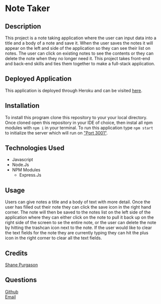 # Note Taker 

## Description
This project is a note taking application where the user can input data into a title and a body of a note and save it. When the user saves the notes it will appear on the left and side of the application so they can see their list on notes. The user can click on existing notes to see the contents or they can delete the note when they no longer need it. This project takes front-end and back-end skills and ties them together to make a full-stack application. 

## Deployed Application
This application is deployed through Heroku and can be visited [here](https://note-taker-46372.herokuapp.com/).

## Installation
To install this program clone this repository to your your local directory. Once cloned open this repository in your IDE of choice, then instal all npm modules with `npm i` in your terminal. To run this application type `npm start` to initialize the server which will run on ["Port 3001"](http://localhost:3001).   

## Technologies Used
  <ul>
  <li>Javascript</li>
  <li>Node.Js</li>
  <li>NPM Modules
  <ul>
  <li>Express.Js</li>
  </ul>
  </ul>

## Usage
Users can give notes a title and a body of text with more detail. Once the user has filled out their note they can click the save icon in the right hand corner. The note will then be saved to the notes list on the left side of the application where they can either click on the note to pull it back up on the right side of the screen to se the entire note, or the user can delete the note by hitting the trashcan icon next to the note. If the user would like to clear the text fields for the note they are currently typing they can hit the plus icon in the right corner to clear all the text fields. 

## Credits
  [Shane Purgason](https://github.com/spurgason)

## Questions
  [Github](https://github.com/spurgason) <br>
  [Email](mailto:shanepurgason.98@gmail.com)